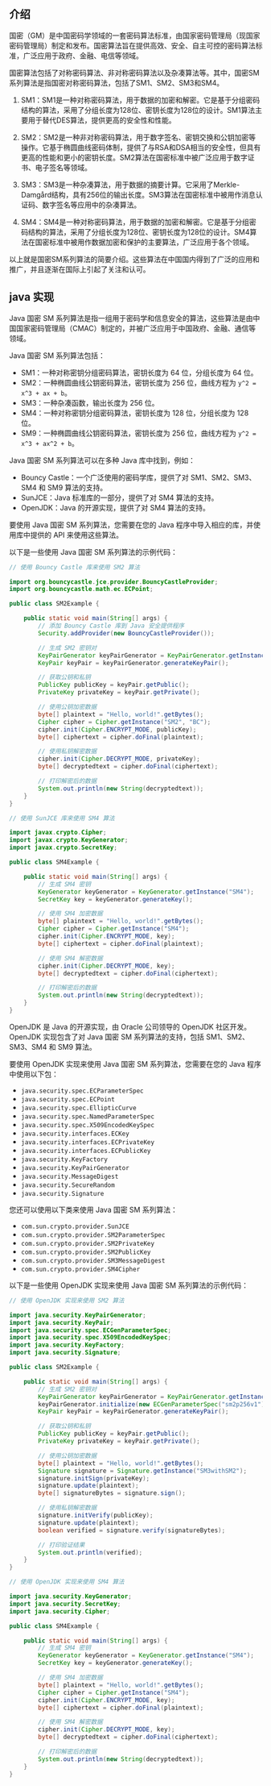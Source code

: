 ## 介绍

国密（GM）是中国密码学领域的一套密码算法标准，由国家密码管理局（现国家密码管理局）制定和发布。国密算法旨在提供高效、安全、自主可控的密码算法标准，广泛应用于政府、金融、电信等领域。

国密算法包括了对称密码算法、非对称密码算法以及杂凑算法等。其中，国密SM系列算法是指国密对称密码算法，包括了SM1、SM2、SM3和SM4。

1. SM1：SM1是一种对称密码算法，用于数据的加密和解密。它是基于分组密码结构的算法，采用了分组长度为128位、密钥长度为128位的设计。SM1算法主要用于替代DES算法，提供更高的安全性和性能。

2. SM2：SM2是一种非对称密码算法，用于数字签名、密钥交换和公钥加密等操作。它基于椭圆曲线密码体制，提供了与RSA和DSA相当的安全性，但具有更高的性能和更小的密钥长度。SM2算法在国密标准中被广泛应用于数字证书、电子签名等领域。

3. SM3：SM3是一种杂凑算法，用于数据的摘要计算。它采用了Merkle-Damgård结构，具有256位的输出长度。SM3算法在国密标准中被用作消息认证码、数字签名等应用中的杂凑算法。

4. SM4：SM4是一种对称密码算法，用于数据的加密和解密。它是基于分组密码结构的算法，采用了分组长度为128位、密钥长度为128位的设计。SM4算法在国密标准中被用作数据加密和保护的主要算法，广泛应用于各个领域。

以上就是国密SM系列算法的简要介绍。这些算法在中国国内得到了广泛的应用和推广，并且逐渐在国际上引起了关注和认可。



## java 实现

Java 国密 SM 系列算法是指一组用于密码学和信息安全的算法，这些算法是由中国国家密码管理局（CMAC）制定的，并被广泛应用于中国政府、金融、通信等领域。

Java 国密 SM 系列算法包括：

* SM1：一种对称密钥分组密码算法，密钥长度为 64 位，分组长度为 64 位。
* SM2：一种椭圆曲线公钥密码算法，密钥长度为 256 位，曲线方程为 `y^2 = x^3 + ax + b`。
* SM3：一种杂凑函数，输出长度为 256 位。
* SM4：一种对称密钥分组密码算法，密钥长度为 128 位，分组长度为 128 位。
* SM9：一种椭圆曲线公钥密码算法，密钥长度为 256 位，曲线方程为 `y^2 = x^3 + ax^2 + b`。

Java 国密 SM 系列算法可以在多种 Java 库中找到，例如：

* Bouncy Castle：一个广泛使用的密码学库，提供了对 SM1、SM2、SM3、SM4 和 SM9 算法的支持。
* SunJCE：Java 标准库的一部分，提供了对 SM4 算法的支持。
* OpenJDK：Java 的开源实现，提供了对 SM4 算法的支持。

要使用 Java 国密 SM 系列算法，您需要在您的 Java 程序中导入相应的库，并使用库中提供的 API 来使用这些算法。

以下是一些使用 Java 国密 SM 系列算法的示例代码：

```java
// 使用 Bouncy Castle 库来使用 SM2 算法

import org.bouncycastle.jce.provider.BouncyCastleProvider;
import org.bouncycastle.math.ec.ECPoint;

public class SM2Example {

    public static void main(String[] args) {
        // 添加 Bouncy Castle 库到 Java 安全提供程序
        Security.addProvider(new BouncyCastleProvider());

        // 生成 SM2 密钥对
        KeyPairGenerator keyPairGenerator = KeyPairGenerator.getInstance("SM2", "BC");
        KeyPair keyPair = keyPairGenerator.generateKeyPair();

        // 获取公钥和私钥
        PublicKey publicKey = keyPair.getPublic();
        PrivateKey privateKey = keyPair.getPrivate();

        // 使用公钥加密数据
        byte[] plaintext = "Hello, world!".getBytes();
        Cipher cipher = Cipher.getInstance("SM2", "BC");
        cipher.init(Cipher.ENCRYPT_MODE, publicKey);
        byte[] ciphertext = cipher.doFinal(plaintext);

        // 使用私钥解密数据
        cipher.init(Cipher.DECRYPT_MODE, privateKey);
        byte[] decryptedtext = cipher.doFinal(ciphertext);

        // 打印解密后的数据
        System.out.println(new String(decryptedtext));
    }
}
```

```java
// 使用 SunJCE 库来使用 SM4 算法

import javax.crypto.Cipher;
import javax.crypto.KeyGenerator;
import javax.crypto.SecretKey;

public class SM4Example {

    public static void main(String[] args) {
        // 生成 SM4 密钥
        KeyGenerator keyGenerator = KeyGenerator.getInstance("SM4");
        SecretKey key = keyGenerator.generateKey();

        // 使用 SM4 加密数据
        byte[] plaintext = "Hello, world!".getBytes();
        Cipher cipher = Cipher.getInstance("SM4");
        cipher.init(Cipher.ENCRYPT_MODE, key);
        byte[] ciphertext = cipher.doFinal(plaintext);

        // 使用 SM4 解密数据
        cipher.init(Cipher.DECRYPT_MODE, key);
        byte[] decryptedtext = cipher.doFinal(ciphertext);

        // 打印解密后的数据
        System.out.println(new String(decryptedtext));
    }
}
```

OpenJDK 是 Java 的开源实现，由 Oracle 公司领导的 OpenJDK 社区开发。OpenJDK 实现包含了对 Java 国密 SM 系列算法的支持，包括 SM1、SM2、SM3、SM4 和 SM9 算法。

要使用 OpenJDK 实现来使用 Java 国密 SM 系列算法，您需要在您的 Java 程序中使用以下包：

* `java.security.spec.ECParameterSpec`
* `java.security.spec.ECPoint`
* `java.security.spec.EllipticCurve`
* `java.security.spec.NamedParameterSpec`
* `java.security.spec.X509EncodedKeySpec`
* `java.security.interfaces.ECKey`
* `java.security.interfaces.ECPrivateKey`
* `java.security.interfaces.ECPublicKey`
* `java.security.KeyFactory`
* `java.security.KeyPairGenerator`
* `java.security.MessageDigest`
* `java.security.SecureRandom`
* `java.security.Signature`

您还可以使用以下类来使用 Java 国密 SM 系列算法：

* `com.sun.crypto.provider.SunJCE`
* `com.sun.crypto.provider.SM2ParameterSpec`
* `com.sun.crypto.provider.SM2PrivateKey`
* `com.sun.crypto.provider.SM2PublicKey`
* `com.sun.crypto.provider.SM3MessageDigest`
* `com.sun.crypto.provider.SM4Cipher`

以下是一些使用 OpenJDK 实现来使用 Java 国密 SM 系列算法的示例代码：

```java
// 使用 OpenJDK 实现来使用 SM2 算法

import java.security.KeyPairGenerator;
import java.security.KeyPair;
import java.security.spec.ECGenParameterSpec;
import java.security.spec.X509EncodedKeySpec;
import java.security.KeyFactory;
import java.security.Signature;

public class SM2Example {

    public static void main(String[] args) {
        // 生成 SM2 密钥对
        KeyPairGenerator keyPairGenerator = KeyPairGenerator.getInstance("SM2");
        keyPairGenerator.initialize(new ECGenParameterSpec("sm2p256v1"));
        KeyPair keyPair = keyPairGenerator.generateKeyPair();

        // 获取公钥和私钥
        PublicKey publicKey = keyPair.getPublic();
        PrivateKey privateKey = keyPair.getPrivate();

        // 使用公钥加密数据
        byte[] plaintext = "Hello, world!".getBytes();
        Signature signature = Signature.getInstance("SM3withSM2");
        signature.initSign(privateKey);
        signature.update(plaintext);
        byte[] signatureBytes = signature.sign();

        // 使用私钥解密数据
        signature.initVerify(publicKey);
        signature.update(plaintext);
        boolean verified = signature.verify(signatureBytes);

        // 打印验证结果
        System.out.println(verified);
    }
}
```

```java
// 使用 OpenJDK 实现来使用 SM4 算法

import java.security.KeyGenerator;
import java.security.SecretKey;
import java.security.Cipher;

public class SM4Example {

    public static void main(String[] args) {
        // 生成 SM4 密钥
        KeyGenerator keyGenerator = KeyGenerator.getInstance("SM4");
        SecretKey key = keyGenerator.generateKey();

        // 使用 SM4 加密数据
        byte[] plaintext = "Hello, world!".getBytes();
        Cipher cipher = Cipher.getInstance("SM4");
        cipher.init(Cipher.ENCRYPT_MODE, key);
        byte[] ciphertext = cipher.doFinal(plaintext);

        // 使用 SM4 解密数据
        cipher.init(Cipher.DECRYPT_MODE, key);
        byte[] decryptedtext = cipher.doFinal(ciphertext);

        // 打印解密后的数据
        System.out.println(new String(decryptedtext));
    }
}
```


